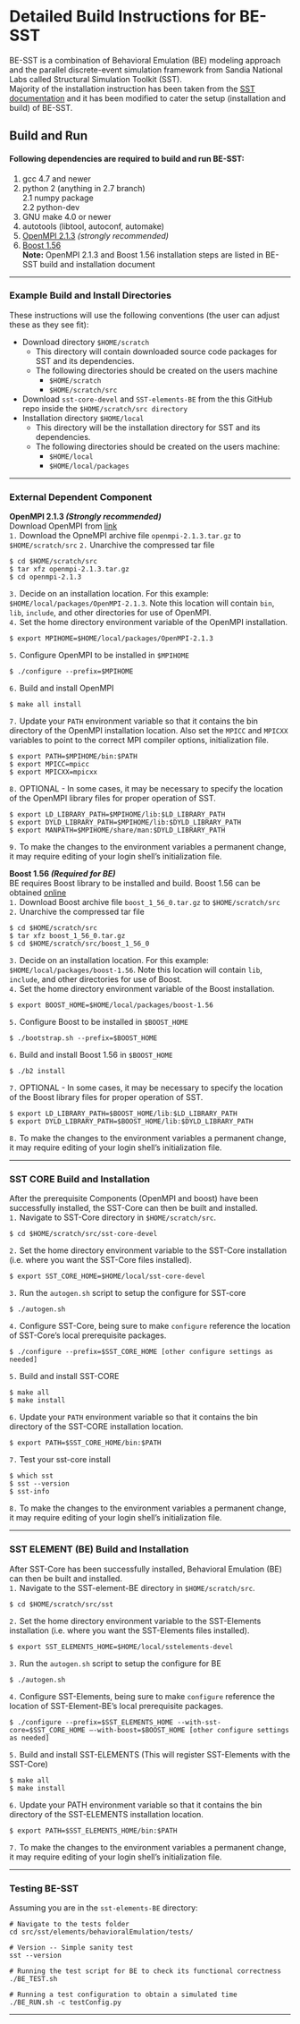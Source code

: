 # Detailed Build Instructions for BE-SST

BE-SST is a combination of Behavioral Emulation (BE) modeling approach and the parallel discrete-event simulation framework from Sandia National Labs called Structural Simulation Toolkit (SST).  
Majority of the installation instruction has been taken from the [SST documentation](http://sst-simulator.org/SSTPages/SSTBuildAndInstall9dot0dot0SeriesDetailedBuildInstructions/) and it has been modified to cater the setup (installation and build) of BE-SST. 

## Build and Run

#### Following dependencies are required to build and run BE-SST: 
1. gcc 4.7 and newer  
2. python 2 (anything in 2.7 branch)  
  2.1 numpy package  
  2.2 python-dev
3. GNU make 4.0 or newer  
4. autotools (libtool, autoconf, automake)  
5. [OpenMPI 2.1.3](http://www.open-mpi.org/software/ompi/v2.1/) *(strongly recommended)*   
6. [Boost 1.56](http://sourceforge.net/projects/boost/files/boost/1.56.0/)  
**Note:** OpenMPI 2.1.3 and Boost 1.56 installation steps are listed in BE-SST build and installation document

---

### Example Build and Install Directories

These instructions will use the following conventions (the user can adjust these as they see fit):
- Download directory `$HOME/scratch`
  - This directory will contain downloaded source code packages for SST and its dependencies.
  - The following directories should be created on the users machine
    - `$HOME/scratch`
    - `$HOME/scratch/src`
- Download `sst-core-devel` and `SST-elements-BE` from the this GitHub repo inside the `$HOME/scratch/src directory`
- Installation directory `$HOME/local`
  - This directory will be the installation directory for SST and its dependencies.
  - The following directories should be created on the users machine:
    - `$HOME/local`
    - `$HOME/local/packages`

---

### External Dependent Component   

**OpenMPI 2.1.3 *(Strongly recommended)***  
Download OpenMPI from [link](http://www.open-mpi.org/software/ompi/v2.1/)  
`1.` Download the OpneMPI archive file `openmpi-2.1.3.tar.gz` to `$HOME/scratch/src`
`2.` Unarchive the compressed tar file  
```
$ cd $HOME/scratch/src  
$ tar xfz openmpi-2.1.3.tar.gz  
$ cd openmpi-2.1.3  
```
`3.` Decide on an installation location. For this example: `$HOME/local/packages/OpenMPI-2.1.3`. Note this location will contain `bin`, `lib`, `include`, and other directories for use of OpenMPI.  
`4.` Set the home directory environment variable of the OpenMPI installation.  
```
$ export MPIHOME=$HOME/local/packages/OpenMPI-2.1.3  
```
`5.` Configure OpenMPI to be installed in `$MPIHOME`  
```
$ ./configure --prefix=$MPIHOME  
```
`6.` Build and install OpenMPI 
```
$ make all install  
```
`7.` Update your `PATH` environment variable so that it contains the bin directory of the OpenMPI installation location. Also set the `MPICC` and `MPICXX` variables to point to the correct MPI compiler options, initialization file.  
```
$ export PATH=$MPIHOME/bin:$PATH  
$ export MPICC=mpicc  
$ export MPICXX=mpicxx  
```
`8.` OPTIONAL - In some cases, it may be necessary to specify the location of the OpenMPI library files for proper operation of SST.  
```
$ export LD_LIBRARY_PATH=$MPIHOME/lib:$LD_LIBRARY_PATH  
$ export DYLD_LIBRARY_PATH=$MPIHOME/lib:$DYLD_LIBRARY_PATH  
$ export MANPATH=$MPIHOME/share/man:$DYLD_LIBRARY_PATH  
```
`9.` To make the changes to the environment variables a permanent change, it may require editing of your login shell’s initialization file.  

**Boost 1.56 *(Required for BE)***  
BE requires Boost library to be installed and build. Boost 1.56 can be obtained [online](http://sourceforge.net/projects/boost/files/boost/1.56.0/)  
`1.` Download Boost archive file `boost_1_56_0.tar.gz` to `$HOME/scratch/src`  
`2.` Unarchive the compressed tar file  
```
$ cd $HOME/scratch/src  
$ tar xfz boost_1_56_0.tar.gz  
$ cd $HOME/scratch/src/boost_1_56_0  
```
`3.` Decide on an installation location. For this example: `$HOME/local/packages/boost-1.56`. Note this location will contain `lib`, `include`, and other directories for use of Boost.  
`4.` Set the home directory environment variable of the Boost installation.  
```
$ export BOOST_HOME=$HOME/local/packages/boost-1.56  
```
`5.` Configure Boost to be installed in `$BOOST_HOME`  
```
$ ./bootstrap.sh --prefix=$BOOST_HOME  
```
`6.` Build and install Boost 1.56 in `$BOOST_HOME`  
```
$ ./b2 install  
```
`7.` OPTIONAL - In some cases, it may be necessary to specify the location of the Boost library files for proper operation of SST.  
```
$ export LD_LIBRARY_PATH=$BOOST_HOME/lib:$LD_LIBRARY_PATH  
$ export DYLD_LIBRARY_PATH=$BOOST_HOME/lib:$DYLD_LIBRARY_PATH  
```
`8.` To make the changes to the environment variables a permanent change, it may require editing of your login shell’s initialization file.  

---

### SST CORE Build and Installation  

After the prerequisite Components (OpenMPI and boost) have been successfully installed, the SST-Core can then be built and installed.  
`1.` Navigate to SST-Core directory in `$HOME/scratch/src`.  
```
$ cd $HOME/scratch/src/sst-core-devel  
```
`2.` Set the home directory environment variable to the SST-Core installation (i.e. where you want the SST-Core files installed).  
```
$ export SST_CORE_HOME=$HOME/local/sst-core-devel  
```
`3.` Run the `autogen.sh` script to setup the configure for SST-core  
```
$ ./autogen.sh  
```
`4.` Configure SST-Core, being sure to make `configure` reference the location of SST-Core’s local prerequisite packages.  
```
$ ./configure --prefix=$SST_CORE_HOME [other configure settings as needed]  
```
`5.` Build and install SST-CORE  
```
$ make all  
$ make install  
```
`6.` Update your `PATH` environment variable so that it contains the bin directory of the SST-CORE installation location.  
```
$ export PATH=$SST_CORE_HOME/bin:$PATH  
```
`7.` Test your sst-core install  
```
$ which sst  
$ sst --version  
$ sst-info  
```
`8.` To make the changes to the environment variables a permanent change, it may require editing of your login shell’s initialization file.  

---

### SST ELEMENT (BE) Build and Installation  

After SST-Core has been successfully installed, Behavioral Emulation (BE) can then be built and installed.  
`1.` Navigate to the SST-element-BE directory in `$HOME/scratch/src`.  
```
$ cd $HOME/scratch/src/sst  
```
`2.` Set the home directory environment variable to the SST-Elements installation (i.e. where you want the SST-Elements files installed).  
```
$ export SST_ELEMENTS_HOME=$HOME/local/sstelements-devel  
```
`3.` Run the `autogen.sh` script to setup the configure for BE  
```
$ ./autogen.sh  
```
`4.` Configure SST-Elements, being sure to make `configure` reference the location of SST-Element-BE’s local prerequisite packages.  
```
$ ./configure --prefix=$SST_ELEMENTS_HOME --with-sst-core=$SST_CORE_HOME –-with-boost=$BOOST_HOME [other configure settings as needed]  
```
`5.` Build and install SST-ELEMENTS (This will register SST-Elements with the SST-Core)  
```
$ make all  
$ make install  
```
`6.` Update your PATH environment variable so that it contains the bin directory of the SST-ELEMENTS installation location.  
```
$ export PATH=$SST_ELEMENTS_HOME/bin:$PATH  
```
`7.` To make the changes to the environment variables a permanent change, it may require editing of your login shell’s initialization file.

---

### Testing BE-SST  
Assuming you are in the `sst-elements-BE` directory:  
```
# Navigate to the tests folder  
cd src/sst/elements/behavioralEmulation/tests/

# Version -- Simple sanity test  
sst --version

# Running the test script for BE to check its functional correctness  
./BE_TEST.sh

# Running a test configuration to obtain a simulated time   
./BE_RUN.sh -c testConfig.py  
```

---
